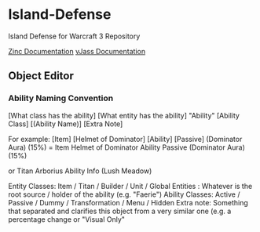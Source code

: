 # Island-Defense
 Island Defense for Warcraft 3 Repository<br/>
 
[Zinc Documentation](https://htmlpreview.github.io/?https://raw.githubusercontent.com/jakrss/Island-Defense/master/zinc.html)
[vJass Documentation](https://htmlpreview.github.io/?https://raw.githubusercontent.com/jakrss/Island-Defense/master/vjass.html)


## Object Editor
### Ability Naming Convention

[What class has the ability] [What entity has the ability] "Ability" [Ability Class] [(Ability Name)] [Extra Note]

For example:
[Item] [Helmet of Dominator] [Ability] [Passive] (Dominator Aura) (15%)
= Item Helmet of Dominator Ability Passive (Dominator Aura) (15%)

or
Titan Arborius Ability Info (Lush Meadow)

Entity Classes: Item / Titan / Builder / Unit / Global
Entities : Whatever is the root source / holder of the ability (e.g. "Faerie")
Ability Classes: Active / Passive / Dummy / Transformation / Menu / Hidden
Extra note: Something that separated and clarifies this object from a very similar one (e.g. a percentage change or "Visual Only"

